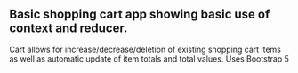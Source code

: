 ## Basic shopping cart app showing basic use of context and reducer.

Cart allows for increase/decrease/deletion of existing shopping cart items as well as automatic update of item totals and total values. Uses Bootstrap 5
